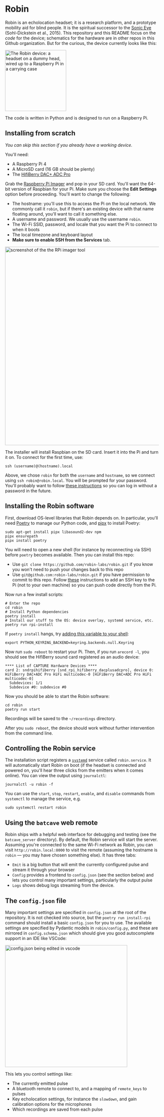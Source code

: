 # Robin

Robin is an echolocation headset; it is a research platform, and a prototype mobility aid for blind people. It is the spiritual successor to the [Sonic Eye](https://www.ncbi.nlm.nih.gov/pmc/articles/PMC4536767/) (Sohl-Dickstein et al., 2015). This repository and this README focus on the _code_ for the device; schematics for the hardware are in other repos in this Github organization. But for the curious, the device currently looks like this:

<img src="https://github.com/robin-labs/robin/assets/2208769/0d185afb-1f4f-41ba-8dcc-24892ee6839d" alt="The Robin device: a headset on a dummy head, wired up to a Raspberry Pi in a carrying case" height="200">

The code is written in Python and is designed to run on a Raspberry Pi.

## Installing from scratch

*You can skip this section if you already have a working device.*

You'll need:
- A Raspberry Pi 4
- A MicroSD card (16 GB should be plenty)
- The [HifiBerry DAC+ ADC Pro](https://www.hifiberry.com/shop/boards/hifiberry-dac-adc-pro/)

Grab the [Raspberry Pi Imager](https://www.raspberrypi.com/software/) and pop in your SD card. You'll want the 64-bit version of Raspbian for your Pi. Make sure you choose the **Edit Settings** option before proceeding. You'll want to change the following:

- The hostname: you'll use this to access the Pi on the local network. We commonly call it `robin`, but if there's an existing device with that name floating around, you'll want to call it something else.
- A username and password. We usually use the username `robin`.
- The Wi-Fi SSID, password, and locale that you want the Pi to connect to when it boots
- The local timezone and keyboard layout
- **Make sure to enable SSH from the Services** tab.

<img width="651" alt="screenshot of the the RPi imager tool" src="https://github.com/robin-labs/robin/assets/2208769/2c653bbd-de1b-4828-8390-a252b47e2ab7">

The installer will install Raspbian on the SD card. Insert it into the Pi and turn it on. To connect for the first time, use:

```
ssh (username)@(hostname).local
```

Above, we chose `robin` for both the `username` and `hostname`, so we connect using `ssh robin@robin.local`. You will be prompted for your password. You'll probably want to follow [these instructions](https://www.raspberrypi.com/documentation/computers/remote-access.html#manually-configure-an-ssh-key) so you can log in without a password in the future.

## Installing the Robin software

First, download OS-level libraries that Robin depends on. In particular, you'll need [Poetry](https://python-poetry.org/) to manage our Python code, and [pipx](https://pipx.pypa.io/stable/installation/) to install Poetry:

```
sudo apt-get install pipx libasound2-dev npm
pipx ensurepath
pipx install poetry
```

You will need to open a new shell (for instance by reconnecting via SSH) before `poetry` becomes available. Then you can install this repo:

- Use `git clone https://github.com/robin-labs/robin.git` if you know you won't need to push your changes back to this repo
- Use `git@github.com:robin-labs/robin.git` if you have permission to commit to this repo. Follow [these](https://docs.github.com/en/authentication/connecting-to-github-with-ssh/adding-a-new-ssh-key-to-your-github-account) instructions to add an SSH key to the Pi (not to your own machine) so you can push code directly from the Pi.

Now run a few install scripts:

```
# Enter the repo
cd robin
# Install Python dependencies
poetry install
# Install our stuff to the OS: device overlay, systemd service, etc.
poetry run rpi-install
```

If `poetry install` hangs, try [adding this variable to your shell](https://askubuntu.com/a/58828):

```
export PYTHON_KEYRING_BACKEND=keyring.backends.null.Keyring
```

Now run `sudo reboot` to restart your Pi. Then, if you run `arecord -l`, you should see the HifiBerry sound card registered as an audio device:

```
**** List of CAPTURE Hardware Devices ****
card 2: sndrpihifiberry [snd_rpi_hifiberry_dacplusadcpro], device 0: HiFiBerry DAC+ADC Pro HiFi multicodec-0 [HiFiBerry DAC+ADC Pro HiFi multicodec-0]
  Subdevices: 1/1
  Subdevice #0: subdevice #0
```

Now you should be able to start the Robin software:

```
cd robin
poetry run start
```

Recordings will be saved to the `~/recordings` directory.

After you `sudo reboot`, the device should work without further intervention from the command line.

## Controlling the Robin service

The installation script registers a [`systemd`](https://systemd.io/) service called `robin.service`. It will automatically start Robin on boot (if the headset is connected and powered on, you'll hear three clicks from the emitters when it comes online). You can view the output using `journalctl`:

```
journalctl -u robin -f
```

You can use the `start`, `stop`, `restart`, `enable`, and `disable` commands from `systemctl` to manage the service, e.g.

```
sudo systemctl restart robin
```

## Using the `batcave` web remote

Robin ships with a helpful web interface for debugging and testing (see the `batcave_server` directory). By default, the Robin service will start the server. Assuming you're connected to the same Wi-Fi network as Robin, you can visit `http://robin.local:8000` to visit the remote (assuming the hostname is `robin` — you may have chosen something else). It has three tabs:

- `Emit` is a big button that will emit the currently configured pulse and stream it through your browser
- `Config` provides a frontend to `config.json` (see the section below) and lets you control many important settings, particularly the output pulse
- `Logs` shows debug logs streaming from the device.

## The `config.json` file

Many important settings are specified in `config.json` at the root of the repository. It is not checked into source, but the `poetry run install-rpi` command should install a basic `config.json` for you to use. The available settings are specified by Pydantic models in `robin/config.py`, and these are mirrored in `config.schema.json` which should give you good autocomplete support in an IDE like VSCode:

<img width="400" alt="config.json being edited in vscode" src="https://github.com/robin-labs/robin/assets/2208769/b3b36e8a-a11e-4fcd-973c-1bbc3f044971">

This lets you control settings like:

- The currently emitted pulse
- A bluetooth remote to connect to, and a mapping of `remote_keys` to pulses
- Key echolocation settings, for instance the `slowdown`, and gain calibration options for the microphones
- Which recordings are saved from each pulse
